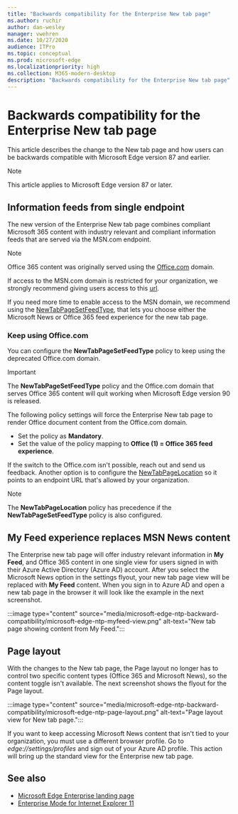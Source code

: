 ```yaml
---
title: "Backwards compatibility for the Enterprise New tab page"
ms.author: ruchir
author: dan-wesley
manager: vwehren
ms.date: 10/27/2020
audience: ITPro
ms.topic: conceptual
ms.prod: microsoft-edge
ms.localizationpriority: high
ms.collection: M365-modern-desktop
description: "Backwards compatibility for the Enterprise New tab page"
---
```


# Backwards compatibility for the Enterprise New tab page

This article describes the change to the New tab page and how users can be backwards compatible with Microsoft Edge version 87 and earlier.

> [!NOTE]
> This article applies to Microsoft Edge version 87 or later.

## Information feeds from single endpoint

The new version of the Enterprise New tab page combines compliant Microsoft 365 content with industry relevant and compliant information feeds that are served via the MSN.com endpoint.

> [!NOTE]
> Office 365 content was originally served using the [Office.com](https://www.office.com) domain.

If access to the MSN.com domain is restricted for your organization, we strongly recommend giving users access to this [url](https://ntp.msn.com).

If you need more time to enable access to the MSN domain, we recommend using the [NewTabPageSetFeedType](https://docs.microsoft.com/deployedge/microsoft-edge-policies#newtabpagesetfeedtype), that lets you choose either the Microsoft News or Office 365 feed experience for the new tab page.

### Keep using Office.com

 You can configure the **NewTabPageSetFeedType** policy to keep using the deprecated Office.com domain.

> [!IMPORTANT]
> The **NewTabPageSetFeedType** policy and the Office.com domain that serves Office 365 content will quit working when Microsoft Edge version 90 is released.

The following policy settings will force the Enterprise New tab page to render Office document content from the Office.com domain.

- Set the policy as **Mandatory**.
- Set the value of the policy mapping to **Office (1) = Office 365 feed experience**.

If the switch to the Office.com isn't possible, reach out and send us feedback. Another option is to configure the [NewTabPageLocation](https://docs.microsoft.com/deployedge/microsoft-edge-policies#newtabpagelocation) so it points to an endpoint URL that's allowed by your organization.

> [!NOTE]
> The **NewTabPageLocation** policy has precedence if the **NewTabPageSetFeedType** policy is also configured.

## My Feed experience replaces MSN News content

The Enterprise new tab page will offer industry relevant information in **My Feed**, and Office 365 content in one single view for users signed in with their Azure Active Directory (Azure AD) account. After you select the Microsoft News option in the settings flyout, your new tab page view will be replaced with **My Feed** content. When you sign in to Azure AD and open a new tab page in the browser it will look like the example in the next screenshot.

:::image type="content" source="media/microsoft-edge-ntp-backward-compatibility/microsoft-edge-ntp-myfeed-view.png" alt-text="New tab page showing content from My Feed.":::

## Page layout

With the changes to the New tab page, the Page layout no longer has to control two specific content types (Office 365 and Microsoft News), so the content toggle isn't available. The next screenshot shows the flyout for the Page layout.

:::image type="content" source="media/microsoft-edge-ntp-backward-compatibility/microsoft-edge-ntp-page-layout.png" alt-text="Page layout view for New tab page.":::

If you want to keep accessing Microsoft News content that isn't tied to your organization, you must use a different browser profile. Go to  *edge://settings/profiles* and sign out of your Azure AD profile. This action will bring up the  standard view for the Enterprise new tab page. 

## See also

- [Microsoft Edge Enterprise landing page](https://aka.ms/EdgeEnterprise)
- [Enterprise Mode for Internet Explorer 11](https://docs.microsoft.com/internet-explorer/ie11-deploy-guide/enterprise-mode-overview-for-ie11)
